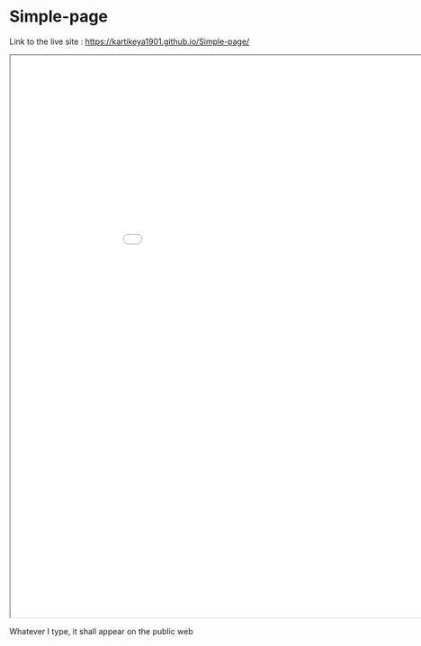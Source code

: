 # Simple-page
Link to the live site : https://kartikeya1901.github.io/Simple-page/

<iframe scrolling="no"  width="1000" height="1000" src="./match-data-to-chart-type.htm"></iframe>

Whatever I type, it shall appear on the public web
